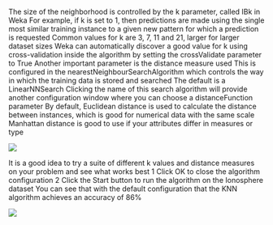 The size of the neighborhood is controlled by the k parameter, called IBk in Weka For
example, if k is set to 1, then predictions are made using the single most similar training
instance to a given new pattern for which a prediction is requested Common values for k
are 3, 7, 11 and 21, larger for larger dataset sizes Weka can automatically discover a good
value for k using cross-validation inside the algorithm by setting the crossValidate parameter to
True Another important parameter is the distance measure used This is configured in the
nearestNeighbourSearchAlgorithm which controls the way in which the training data is stored
and searched The default is a LinearNNSearch Clicking the name of this search algorithm will
provide another configuration window where you can choose a distanceFunction parameter By
default, Euclidean distance is used to calculate the distance between instances, which is good
for numerical data with the same scale Manhattan distance is good to use if your attributes
differ in measures or type

![](https://github.com/fenago/katacoda-scenarios/raw/master/machine-learning-mastery-weka/machine-learning-mastery-weka-chapter-17/steps/images/87.png)

It is a good idea to try a suite of different k values and distance measures on your problem
and see what works best
1 Click OK to close the algorithm configuration
2 Click the Start button to run the algorithm on the Ionosphere dataset
You can see that with the default configuration that the KNN algorithm achieves an accuracy
of 86%

![](https://github.com/fenago/katacoda-scenarios/raw/master/machine-learning-mastery-weka/machine-learning-mastery-weka-chapter-17/steps/images/88.png)
